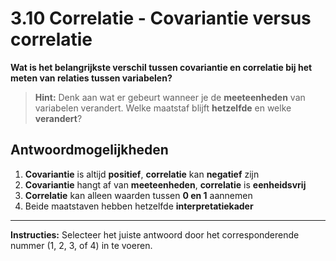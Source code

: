 # 3.10 Correlatie - Covariantie versus correlatie

**Wat is het belangrijkste verschil tussen covariantie en correlatie bij het meten van relaties tussen variabelen?**

> **Hint:** Denk aan wat er gebeurt wanneer je de **meeteenheden** van variabelen verandert. Welke maatstaf blijft **hetzelfde** en welke **verandert**?

## Antwoordmogelijkheden

1) **Covariantie** is altijd **positief**, **correlatie** kan **negatief** zijn
2) **Covariantie** hangt af van **meeteenheden**, **correlatie** is **eenheidsvrij**
3) **Correlatie** kan alleen waarden tussen **0 en 1** aannemen
4) Beide maatstaven hebben hetzelfde **interpretatiekader**

---

**Instructies:** Selecteer het juiste antwoord door het corresponderende nummer (1, 2, 3, of 4) in te voeren.